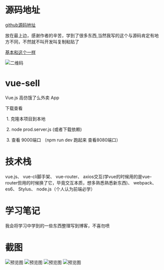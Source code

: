 # 源码地址
[github源码地址](https://github.com/ustbhuangyi/vue-sell)

放在最上边，感谢作者的辛苦，学到了很多东西,当然我写的这个与源码肯定有地方不同，不然就不叫开发叫复制粘贴了

[基本和这个一样](http://vuejssellapp.t.imooc.io/#!/)

![二维码](http://static.galileo.xiaojukeji.com/static/tms/8btyrxfwosv6ht2whlut3j0mgwr84nkp.png)
# vue-sell
Vue.js 高仿饿了么外卖 App

下载查看 

  1. 克隆本项目到本地
  
  2. node prod.server.js (或者下载依赖)
  
  3. 查看 9000端口 （npm run dev 跑起来 查看8080端口）
# 技术栈
vue.js、
vue-cli脚手架、
vue-router、
axios交互(学vue的时候用的是vue-router但用的时候换了它，毕竟交互本质，想多熟悉熟悉新东西)、
webpack、
es6、
Stylus、
node.js（个人认为前端必学）
# 学习笔记
我会将学习中学到的一些东西整理写到博客，不喜勿喷
# 截图
![预览图](http://orfd0ppp9.bkt.clouddn.com/vue-sellimg.jpg)
![预览图](http://orfd0ppp9.bkt.clouddn.com/vue-sellimg1.jpg)
![预览图](http://orfd0ppp9.bkt.clouddn.com/vue-sellimg2.jpg)
![预览图](http://orfd0ppp9.bkt.clouddn.com/vue-sellimg3.jpg)
